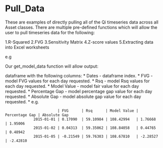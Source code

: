 # Pull_Data

These are examples of directly pulling all of the Qi timeseries data across all Asset classes. There are multiple pre-defined functions which will allow the user to pull timeseries data for the following:

 1.R-Squared
 2.FVG
 3.Sensitivity Matrix
 4.Z-score values
 5.Extracting data into Excel worksheets
 
 
 e.g
 
 Our get_model_data function will allow output:
 
 dataframe with the following columns:
              * Dates - dataframe index. 
              * FVG - model FVG values for each day requested. 
              * Rsq - model Rsq values for each day requested.
              * Model Value - model fair value for each day requested.
              * Percentage Gap - model percentage gap value for each day requested. 
              * Absolute Gap - model absolute gap value for each day requested. 
              * e.g.

                            | FVG      | Rsq      | Model Value | Percentage Gap | Absolute Gap
                 2015-01-01 | 0.17090  | 59.10984 | 108.42994   | 1.76668        | 1.95006
                 2015-01-02 | 0.04313  | 59.35062 | 108.84058   | 0.44765        | 0.48942
                 2015-01-05 | -0.21549 | 59.76303 | 108.67810   | -2.28527       | -2.42810   
 
